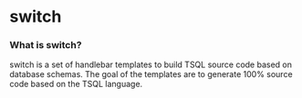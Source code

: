 # switch #

### What is switch?

switch is a set of handlebar templates to build TSQL source code based on database schemas.  The goal of the templates are to generate 100% source code based on the TSQL language.  
